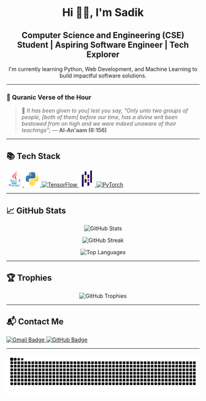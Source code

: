 <h1 align="center">Hi 👋🏼, I'm Sadik</h1>
<h2 align="center">Computer Science and Engineering (CSE) Student | Aspiring Software Engineer | Tech Explorer</h2>

<p align="center">
  I'm currently learning Python, Web Development, and Machine Learning to build impactful software solutions.
</p>


---

### 🕋 Quranic Verse of the Hour

<!-- quran-verse-start -->
> 📖 *It has been given to you] lest you say, "Only unto two groups of people, [both of them] before our time, has a divine writ been bestowed from on high and we were indeed unaware of their teachings";* — **Al-An'aam (6:156)**
<!-- quran-verse-end -->

---

## 📚 Tech Stack
<p align="left">
  <a href="https://www.java.com/" target="_blank">
    <img src="https://raw.githubusercontent.com/devicons/devicon/master/icons/java/java-original.svg" alt="Java" width="42" height="42"/>
  </a>
  <a href="https://www.python.org/" target="_blank">
    <img src="https://raw.githubusercontent.com/devicons/devicon/master/icons/python/python-original.svg" alt="Python" width="42" height="42"/>
  </a>
  <a href="https://www.tensorflow.org/" target="_blank">
    <img src="https://www.vectorlogo.zone/logos/tensorflow/tensorflow-icon.svg" alt="TensorFlow" width="42" height="42"/>
  </a>
  <a href="https://pandas.pydata.org/" target="_blank">
    <img src="https://raw.githubusercontent.com/devicons/devicon/master/icons/pandas/pandas-original.svg" alt="Pandas" width="42" height="42"/>
  </a>
  <a href="https://pytorch.org/" target="_blank">
    <img src="https://www.vectorlogo.zone/logos/pytorch/pytorch-icon.svg" alt="PyTorch" width="42" height="42"/>
  </a>
</p>

---
## 📈 GitHub Stats
<p align="center">
  <picture>
    <source media="(prefers-color-scheme: dark)" srcset="https://github-readme-stats.vercel.app/api?username=md-safiulsadik&show_icons=true&theme=radical&locale=en">
    <img src="https://github-readme-stats.vercel.app/api?username=md-safiulsadik&show_icons=true&theme=default&locale=en" alt="GitHub Stats"/> 
  </picture>
</p>

<p align="center">
  <picture>
    <source media="(prefers-color-scheme: dark)" srcset="https://github-readme-streak-stats.herokuapp.com?user=md-safiulsadik&theme=radical">
 <!--     <img src="https://github-readme-streak-stats.herokuapp.com?user=md-safiulsadik&theme=radical" alt="GitHub Streak" /> -->
        <img src="https://github-readme-streak-stats.herokuapp.com?user=md-safiulsadik&theme=default" alt="GitHub Streak" /> 
  </picture>
</p>

<p align="center">
  <picture>
    <source media="(prefers-color-scheme: dark)" srcset="https://github-readme-stats.vercel.app/api/top-langs/?username=md-safiulsadik&layout=compact&theme=radical&hide=css,scss">
    <img src="https://github-readme-stats.vercel.app/api/top-langs/?username=md-safiulsadik&layout=compact&theme=default&hide=css,scss" alt="Top Languages" />
  </picture>
</p>

---
## 🏆 Trophies
<p align="center">
  <picture>
    <source media="(prefers-color-scheme: dark)" srcset="https://github-profile-trophy.vercel.app/?username=md-safiulsadik&theme=onedark">
    <img src="https://github-profile-trophy.vercel.app/?username=md-safiulsadik&theme=flat" alt="GitHub Trophies" />
  </picture>
</p>

---

## 📬 Contact Me
<p align="left">
  <a href="mailto:msadik2430416@bscse.uiu.ac.bd" target="_blank">
    <img src="https://img.shields.io/badge/Gmail-D14836?style=for-the-badge&logo=gmail&logoColor=white" alt="Gmail Badge"/>
  </a>
  <!-- <a href="https://www.linkedin.com/in/your-linkedin/" target="_blank">
    <img src="https://img.shields.io/badge/LinkedIn-0077B5?style=for-the-badge&logo=linkedin&logoColor=white" alt="LinkedIn Badge"/>
  </a> -->
  <a href="https://github.com/md-safiulsadik" target="_blank">
    <img src="https://img.shields.io/badge/GitHub-100000?style=for-the-badge&logo=github&logoColor=white" alt="GitHub Badge"/>
  </a>
</p>


---


<picture>
  <source media="(prefers-color-scheme: dark)" srcset="https://raw.githubusercontent.com/md-safiulsadik/md-safiulsadik/output/github-snake-dark.svg" />
  <source media="(prefers-color-scheme: light)" srcset="https://raw.githubusercontent.com/md-safiulsadik/md-safiulsadik/output/github-snake.svg" />
  <img alt="github-snake" src="https://raw.githubusercontent.com/md-safiulsadik/md-safiulsadik/output/github-snake.svg" />
</picture>
